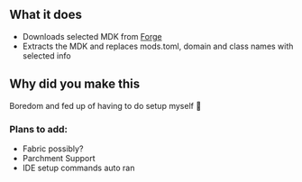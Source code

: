 ## What it does
- Downloads selected MDK from [Forge](https://files.minecraftforge.net)
- Extracts the MDK and replaces mods.toml, domain and class names with selected info
## Why did you make this
Boredom and fed up of having to do setup myself 😬

### Plans to add:
- Fabric possibly?
- Parchment Support
- IDE setup commands auto ran
